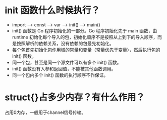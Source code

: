 # init 函数什么时候执行？
- import –> const –> var –> init() –> main()
- init() 函数是 Go 程序初始化的一部分。Go 程序初始化先于 main 函数，由 runtime 初始化每个导入的包，初始化顺序不是按照从上到下的导入顺序，而是按照解析的依赖关系，没有依赖的包最先初始化。
- 每个包首先初始化包作用域的常量和变量（常量优先于变量），然后执行包的 init() 函数。
- 同一个包，甚至是同一个源文件可以有多个 init() 函数。
- init() 函数没有入参和返回值，不能被其他函数调用。
- 同一个包内多个 init() 函数的执行顺序不作保证。




# struct{}占多少内存？有什么作用？
占用0内存，一般用于channel信号传输。



